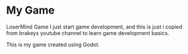 # My Game

LoserMind Game I just start game development, and this is just i copied from brakeys youtube channel to learn game development basics.

This is my game created using Godot.

